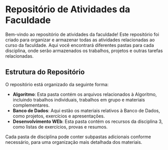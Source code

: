 # Repositório de Atividades da Faculdade

Bem-vindo ao repositório de atividades da faculdade! Este repositório foi criado para organizar e armazenar todas as atividades relacionadas ao curso da faculdade. Aqui você encontrará diferentes pastas para cada disciplina, onde serão armazenados os trabalhos, projetos e outras tarefas relacionadas.

## Estrutura do Repositório

O repositório está organizado da seguinte forma:

- **Algoritmo**: Esta pasta contém os arquivos relacionados à Algoritmo, incluindo trabalhos individuais, trabalhos em grupo e materiais complementares.
- **Banco de Dados**: Aqui estão os materiais relativos à Banco de Dados, como projetos, exercícios e apresentações.
- **Desenvolvimento WEb**: Esta pasta contém os recursos da disciplina 3, como listas de exercícios, provas e resumos.

Cada pasta de disciplina pode conter subpastas adicionais conforme necessário, para uma organização mais detalhada dos materiais.


